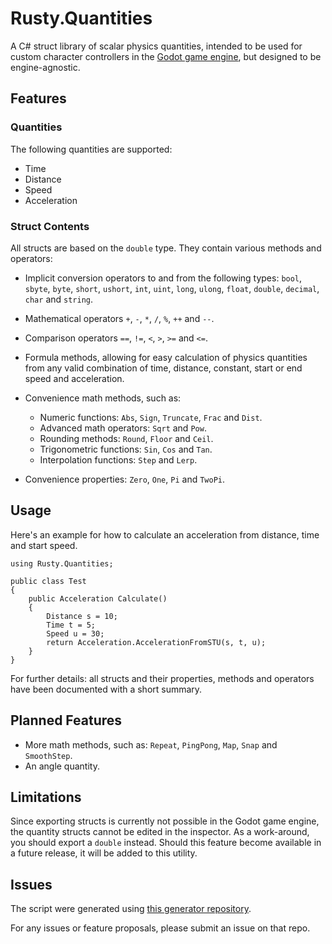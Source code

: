 # Rusty.Quantities
A C# struct library of scalar physics quantities, intended to be used for custom character controllers in the [Godot game engine](https://github.com/godotengine/godot), but designed to be engine-agnostic.

## Features
### Quantities
The following quantities are supported:
- Time
- Distance
- Speed
- Acceleration

### Struct Contents
All structs are based on the `double` type. They contain various methods and operators:
- Implicit conversion operators to and from the following types: `bool`, `sbyte`, `byte`, `short`, `ushort`, `int`, `uint`, `long`, `ulong`, `float`, `double`, `decimal`, `char` and `string`.

- Mathematical operators `+`, `-`, `*`, `/`, `%`, `++` and `--`.

- Comparison operators `==`, `!=`, `<`, `>`, `>=` and `<=`.

- Formula methods, allowing for easy calculation of physics quantities from any valid combination of time, distance, constant, start or end speed and acceleration.

- Convenience math methods, such as:
  - Numeric functions: `Abs`,  `Sign`, `Truncate`, `Frac` and `Dist`.
  - Advanced math operators: `Sqrt` and `Pow`.
  - Rounding methods: `Round`, `Floor` and `Ceil`.
  - Trigonometric functions: `Sin`, `Cos` and `Tan`.
  - Interpolation functions: `Step` and `Lerp`.

- Convenience properties: `Zero`, `One`, `Pi` and `TwoPi`.

## Usage
Here's an example for how to calculate an acceleration from distance, time and start speed.

    using Rusty.Quantities;
    
    public class Test
    {
        public Acceleration Calculate()
        {
            Distance s = 10;
            Time t = 5;
            Speed u = 30;
            return Acceleration.AccelerationFromSTU(s, t, u);
        }
    }
   
For further details: all structs and their properties, methods and operators have been documented with a short summary.

## Planned Features
- More math methods, such as: `Repeat`, `PingPong`, `Map`, `Snap` and `SmoothStep`.
- An angle quantity.

## Limitations
Since exporting structs is currently not possible in the Godot game engine, the quantity structs cannot be edited in the inspector. As a work-around, you should export a `double` instead.
Should this feature become available in a future release, it will be added to this utility.

## Issues
The script were generated using [this generator repository](https://github.com/RustyRoboticsBV/Rusty.Quantities.Generator).

For any issues or feature proposals, please submit an issue on that repo.
